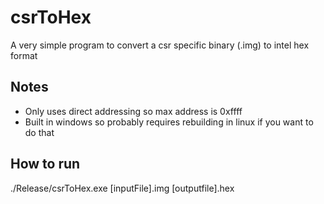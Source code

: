 # csrToHex
A very simple program to convert a csr specific binary (.img) to intel hex format

## Notes
* Only uses direct addressing so max address is 0xffff
* Built in windows so probably requires rebuilding in linux if you want to do that

## How to run
./Release/csrToHex.exe [inputFile].img [outputfile].hex
